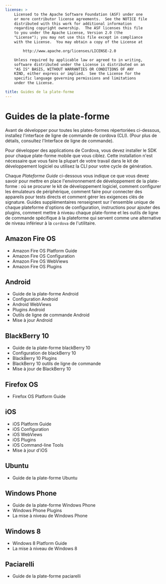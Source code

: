 ```yaml
---
license: >
    Licensed to the Apache Software Foundation (ASF) under one
    or more contributor license agreements.  See the NOTICE file
    distributed with this work for additional information
    regarding copyright ownership.  The ASF licenses this file
    to you under the Apache License, Version 2.0 (the
    "License"); you may not use this file except in compliance
    with the License.  You may obtain a copy of the License at

        http://www.apache.org/licenses/LICENSE-2.0

    Unless required by applicable law or agreed to in writing,
    software distributed under the License is distributed on an
    "AS IS" BASIS, WITHOUT WARRANTIES OR CONDITIONS OF ANY
    KIND, either express or implied.  See the License for the
    specific language governing permissions and limitations
    under the License.

title: Guides de la plate-forme
---
```


# Guides de la plate-forme

Avant de développer pour toutes les plates-formes répertoriées ci-dessous, installez l'interface de ligne de commande de cordova (CLI). (Pour plus de détails, consultez l'Interface de ligne de commande).

Pour développer des applications de Cordova, vous devez installer le SDK pour chaque plate-forme mobile que vous ciblez. Cette installation n'est nécessaire que vous faire la plupart de votre travail dans le kit de développement logiciel ou utilisez la CLI pour votre cycle de génération.

Chaque *Plateforme Guide* ci-dessous vous indique ce que vous devez savoir pour mettre en place l'environnement de développement de la plate-forme : où se procurer le kit de développement logiciel, comment configurer les émulateurs de périphérique, comment faire pour connecter des appareils pour tests directs et comment gérer les exigences clés de signature. Guides supplémentaires renseignent sur l'ensemble unique de chaque plateforme d'options de configuration, instructions pour ajouter des plugins, comment mettre à niveau chaque plate-forme et les outils de ligne de commande spécifique à la plateforme qui servent comme une alternative de niveau inférieur à la `cordova` de l'utilitaire.

## Amazon Fire OS

*   Amazon Fire OS Platform Guide
*   Amazon Fire OS Configuration
*   Amazon Fire OS WebViews
*   Amazon Fire OS Plugins

## Android

*   Guide de la plate-forme Android
*   Configuration Android
*   Android WebViews
*   Plugins Android
*   Outils de ligne de commande Android
*   Mise à jour Android

## BlackBerry 10

*   Guide de la plate-forme blackBerry 10
*   Configuration de blackBerry 10
*   BlackBerry 10 Plugins
*   BlackBerry 10 outils de ligne de commande
*   Mise à jour de BlackBerry 10

## Firefox OS

*   Firefox OS Platform Guide

## iOS

*   iOS Platform Guide
*   iOS Configuration
*   iOS WebViews
*   iOS Plugins
*   iOS Command-line Tools
*   Mise à jour d'iOS

## Ubuntu

*   Guide de la plate-forme Ubuntu

## Windows Phone

*   Guide de la plate-forme Windows Phone
*   Windows Phone Plugins
*   La mise à niveau de Windows Phone

## Windows 8

*   Windows 8 Platform Guide
*   La mise à niveau de Windows 8

## Paciarelli

*   Guide de la plate-forme paciarelli